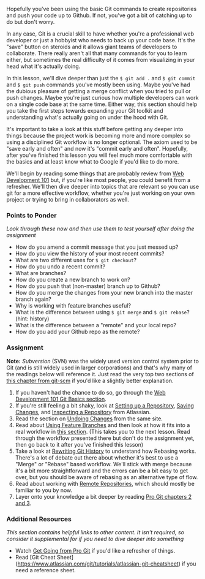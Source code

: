 Hopefully you've been using the basic Git commands to create repositories and push your code up to Github.  If not, you've got a bit of catching up to do but don't worry.

In any case, Git is a crucial skill to have whether you're a professional web developer or just a hobbyist who needs to back up your code base.  It's the "save" button on steroids and it allows giant teams of developers to collaborate.  There really aren't all that many commands for you to learn either, but sometimes the real difficulty of it comes from visualizing in your head what it's actually doing.

In this lesson, we'll dive deeper than just the `$ git add .` and `$ git commit` and `$ git push` commands you've mostly been using.  Maybe you've had the dubious pleasure of getting a merge conflict when you tried to pull or push changes.  Maybe you're just curious how multiple developers can work on a single code base at the same time.  Either way, this section should help you take the first steps towards expanding your Git toolkit and understanding what's actually going on under the hood with Git.

It's important to take a look at this stuff before getting any deeper into things because the project work is becoming more and more complex so using a disciplined Git workflow is no longer optional.  The axiom used to be "save early and often" and now it's "commit early and often".  Hopefully, after you've finished this lesson you will feel much more comfortable with the basics and at least know what to Google if you'd like to do more.

We'll begin by reading some things that are probably review from [Web Development 101](/web-development-101/git-basics) but, if you're like most people, you could benefit from a refresher. We'll then dive deeper into topics that are relevant so you can use git for a more effective workflow, whether you're just working on your own project or trying to bring in collaborators as well.


### Points to Ponder

*Look through these now and then use them to test yourself after doing the assignment*


* How do you amend a commit message that you just messed up?
* How do you view the history of your most recent commits?
* What are two different uses for `$ git checkout`?
* How do you undo a recent commit?
* What are branches?
* How do you create a new branch to work on?
* How do you push that (non-master) branch up to Github?
* How do you merge the changes from your new branch into the master branch again?
* Why is working with feature branches useful?
* What is the difference between using `$ git merge` and `$ git rebase`? (hint: history)
* What is the difference between a "remote" and your local repo?
* How do you add your Github repo as the remote?

### Assignment

**Note:** *Subversion* (SVN) was the widely used version control system prior to Git (and is still widely used in larger corporations) and that's why many of the readings below will reference it.  Just read the very top two sections of [this chapter from git-scm](http://git-scm.com/book/en/Git-and-Other-Systems-Git-and-Subversion) if you'd like a slightly better explanation.

1. If you haven't had the chance to do so, go through the [Web Development 101 Git Basics section](/web-development-101/git-basics).
2. If you're still feeling a bit shaky, look at [Setting up a Repository](https://www.atlassian.com/git/tutorials/setting-up-a-repository), [Saving Changes](https://www.atlassian.com/git/tutorials/saving-changes), and [Inspecting a Repository](https://www.atlassian.com/git/tutorials/inspecting-a-repository) from Atlassian.
3. Read the section on [Undoing Changes](https://www.atlassian.com/git/tutorials/undoing-changes) from the same site.
4. Read about [Using Feature Branches](https://www.atlassian.com/git/tutorials/comparing-workflows#feature-branch-workflow) and then look at how it fits into a real workflow in [this section](/ruby-programming/using-git-in-the-real-world). (This takes you to the next lesson. Read through the workflow presented there but don't do the assignment yet, then go back to it after you've finished this lesson)
5. Take a look at [Rewriting Git History](https://www.atlassian.com/git/tutorials/merging-vs-rebasing) to understand how Rebasing works.  There's a lot of debate out there about whether it's best to use a "Merge" or "Rebase" based workflow.  We'll stick with merge because it's a bit more straightforward and the errors can be a bit easy to get over, but you should be aware of rebasing as an alternative type of flow.
6. Read about working with [Remote Repositories](https://www.atlassian.com/git/tutorials/syncing), which should mostly be familiar to you by now.
7. Layer onto your knowledge a bit deeper by reading [Pro Git chapters 2 and 3](http://git-scm.com/book).


### Additional Resources

*This section contains helpful links to other content. It isn't required, so consider it supplemental for if you need to dive deeper into something*


* Watch [Get Going from Pro Git](http://git-scm.com/video/get-going) if you'd like a refresher of things.
* Read [Git Cheat Sheet] (https://www.atlassian.com/git/tutorials/atlassian-git-cheatsheet) if you need a reference sheet.
